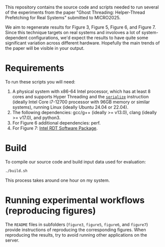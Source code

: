 This repository contains the source code and scripts needed to run several of 
the experiments from the paper "Ghost Threading: Helper-Thread Prefetching for Real Systems" 
submitted to MICRO2025.

We aim to regenerate results for Figure 3, Figure 5, Figure 6, and Figure 7. Since this technique targets on 
real systems and involoves a lot of system-dependent configurations, we'd expect the results to have 
quite some significant variation across different hardware. Hopefully the main trends of the 
paper will be visible in your output. 

# Requirements

To run these scripts you will need:

1. A physical system with x86-64 Intel processor, which has at least 8 cores and supports Hyper 
Threading and the [`serialize`](https://www.intel.com/content/www/us/en/content-details/825743/intel-64-and-ia-32-architectures-software-developer-s-manual-combined-volumes-1-2a-2b-2c-2d-3a-3b-3c-3d-and-4.html) instruction (ideally Intel Core i7-12700 processor with 96GB memory or similar systems), running Linux (ideally Ubuntu 24.04 or 22.04). 
2. The following dependencies: gcc/g++ (ideally >= v13.0), clang (ideally >= v17.0), and python3.
3. For Figure 6 additional dependencies: perf.
4. For Figure 7: [Intel RDT Software Package](https://github.com/intel/intel-cmt-cat).

# Build
To compile our source code and build input data used for evaluation: 
```sh
./build.sh
```
This process takes around one hour on my system. 

# Running experimental workflows (reproducing figures)
The `README` files in subfolders (`figure3`, `figure5`, `figure6`, and `figure7`) provide instructions of reproducing the corresponding figures. When reproducing the results, try to
avoid running other applications on the server. 